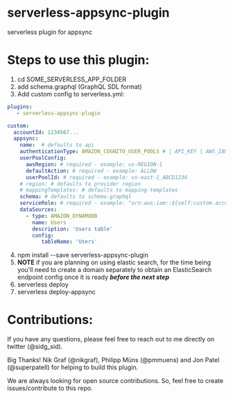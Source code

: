 # serverless-appsync-plugin
serverless plugin for appsync

# Steps to use this plugin:

1) cd SOME_SERVERLESS_APP_FOLDER
2) add schema.graphql (GraphQL SDL format)
3) Add custom config to serverless.yml:

```yaml
plugins:
   - serverless-appsync-plugin

custom:
  accountId: 1234567...
  appsync:
    name:  # defaults to api
    authenticationType: AMAZON_COGNITO_USER_POOLS # | API_KEY | AWS_IAM # required
    userPoolConfig:
      awsRegion: # required - example: us-REGION-1
      defaultAction: # required - example: ALLOW
      userPoolId: # required - example: us-east-1_ABCD1234
    # region: # defaults to provider region
    # mappingTemplates: # defaults to mapping-templates
    schema: # defaults to schema.graphql
    serviceRole: # required - example: "arn:aws:iam::${self:custom.accountId}:role/EXAMPLE-Role"
    dataSources:
      - type: AMAZON_DYNAMODB
        name: Users
        description: 'Users table'
        config:
           tableName: 'Users'
```

4) npm install --save serverless-appsync-plugin
5) **NOTE** if you are planning on using elastic search, for the time being you'll need to create a domain separately to obtain an ElasticSearch endpoint config once it is ready ***before the next step***
6) serverless deploy
7) serverless deploy-appsync

# Contributions:

If you have any questions, please feel free to reach out to me directly on twitter (@sidg_sid).

Big Thanks! Nik Graf (@nikgraf), Philipp Müns (@pmmuens) and Jon Patel (@superpatell) for helping to build this plugin.

We are always looking for open source contributions. So, feel free to create issues/contribute to this repo.
